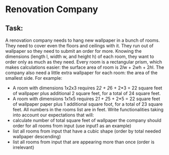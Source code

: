 # Renovation Company

## Task:
A renovation company needs to hang new wallpaper in a bunch of rooms. They need to
cover even the floors and ceilings with it.
They run out of wallpaper so they need to submit an order for more. Knowing the dimensions
(length l, width w, and height h) of each room, they want to order only as much as they need.
Every room is a rectangular prism, which makes calculations easier: the surface area of
room is 2*l*w + 2*w*h + 2*h*l.
The company also need a little extra wallpaper for each room: the area of the smallest side.
For example:
- A room with dimensions 1x2x3 requires 2*2 + 2*6 + 2*3 = 22 square feet of wallpaper
  plus additional 2 square feet,
  for a total of 24 square feet.
- A room with dimensions 1x1x5 requires 2*1 + 2*5 + 2*5 = 22 square feet of wallpaper
  paper plus 1 additional square foot,
  for a total of 23 square feet.
  All numbers in the rooms list are in feet. Write functionalities taking into account our
  expectations that will:
- calculate number of total square feet of wallpaper the company should order for all
  rooms from input (use input1 as an example)
- list all rooms from input that have a cubic shape (order by total needed wallpaper
  descending)
- list all rooms from input that are appearing more than once (order is irrelevant)